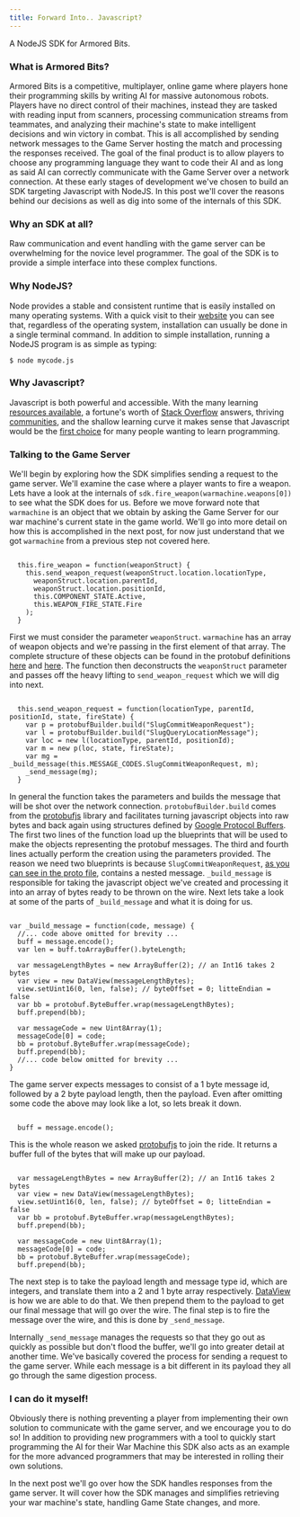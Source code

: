 ```yaml
---
title: Forward Into.. Javascript?
---
```


A NodeJS SDK for Armored Bits.

### What is Armored Bits?

Armored Bits is a competitive, multiplayer, online game where players hone their programming skills by writing AI for massive autonomous robots. Players have no direct control of their machines, instead they are tasked with reading input from scanners, processing communication streams from teammates, and analyzing their machine's state to make intelligent decisions and win victory in combat. This is all accomplished by sending network messages to the Game Server hosting the match and processing the responses received. The goal of the final product is to allow players to choose any programming language they want to code their AI and as long as said AI can correctly communicate with the Game Server over a network connection. At these early stages of development we've chosen to build an SDK targeting Javascript with NodeJS. In this post we'll cover the reasons behind our decisions as well as dig into some of the internals of this SDK. 

### Why an SDK at all?

Raw communication and event handling with the game server can be overwhelming for the novice level programmer. The goal of the SDK is to provide a simple interface into these complex functions.

### Why NodeJS?

Node provides a stable and consistent runtime that is easily installed on many operating systems. With a quick visit to their [website](https://nodejs.org/en/download/package-manager/) you can see that, regardless of the operating system, installation can usually be done in a single terminal command. In addition to simple installation, running a NodeJS program is as simple as typing:

```
$ node mycode.js
```

### Why Javascript?

 Javascript is both powerful and accessible. With the many learning [resources available](https://www.google.com/#q=learn+javascript), a fortune's worth of [Stack Overflow](http://stackoverflow.com/questions/tagged/javascript?sort=votes) answers, thriving [communities](http://irc.lc/freenode/javascript), and the shallow learning curve it makes sense that Javascript would be the [first choice](http://redmonk.com/sogrady/2016/02/19/language-rankings-1-16/) for many people wanting to learn programming.

### Talking to the Game Server

We'll begin by exploring how the SDK simplifies sending a request to the game server. We'll examine the case where a player wants to fire a weapon. Lets have a look at the internals of `sdk.fire_weapon(warmachine.weapons[0])` to see what the SDK does for us. Before we move forward note that `warmachine` is an object that we obtain by asking the Game Server for our war machine's current state in the game world. We'll go into more detail on how this is accomplished in the next post, for now just understand that we got `warmachine` from a previous step not covered here. 

<pre><code class="javascript">
  this.fire_weapon = function(weaponStruct) {
    this.send_weapon_request(weaponStruct.location.locationType,
      weaponStruct.location.parentId,
      weaponStruct.location.positionId,
      this.COMPONENT_STATE.Active,
      this.WEAPON_FIRE_STATE.Fire
    );
  }
</code></pre>

First we must consider the parameter `weaponStruct`. `warmachine` has an array of weapon objects and we're passing in the first element of that array. The complete structure of these objects can be found in the protobuf definitions [here](https://github.com/uncannyworks/armoredbits.protobufs/blob/master/slug.proto#L93) and [here](https://github.com/uncannyworks/armoredbits.protobufs/blob/master/query.proto). The function then deconstructs the `weaponStruct` parameter and passes off the heavy lifting to `send_weapon_request` which we will dig into next.

<pre><code class="javascript">
  this.send_weapon_request = function(locationType, parentId, positionId, state, fireState) {
    var p = protobufBuilder.build("SlugCommitWeaponRequest");
    var l = protobufBuilder.build("SlugQueryLocationMessage");
    var loc = new l(locationType, parentId, positionId);
    var m = new p(loc, state, fireState);
    var mg = _build_message(this.MESSAGE_CODES.SlugCommitWeaponRequest, m);
    _send_message(mg);
  }
</code></pre>

In general the function takes the parameters and builds the message that will be shot over the network connection. `protobufBuilder.build` comes from the [protobufjs](https://www.npmjs.com/package/protobufjs) library and facilitates turning javascript objects into raw bytes and back again using structures defined by [Google Protocol Buffers](https://developers.google.com/protocol-buffers). The first two lines of the function load up the blueprints that will be used to make the objects representing the protobuf messages. The third and fourth lines actually perform the creation using the parameters provided. The reason we need two blueprints is because `SlugCommitWeaponRequest`, [as you can see in the proto file](https://github.com/uncannyworks/armoredbits.protobufs/blob/master/commit.proto#L48), contains a nested message. `_build_message` is responsible for taking the javascript object we've created and processing it into an array of bytes ready to be thrown on the wire. Next lets take a look at some of the parts of `_build_message` and what it is doing for us.

<pre><code class="javascript">
var _build_message = function(code, message) {
  //... code above omitted for brevity ...
  buff = message.encode();
  var len = buff.toArrayBuffer().byteLength;

  var messageLengthBytes = new ArrayBuffer(2); // an Int16 takes 2 bytes
  var view = new DataView(messageLengthBytes);
  view.setUint16(0, len, false); // byteOffset = 0; litteEndian = false
  var bb = protobuf.ByteBuffer.wrap(messageLengthBytes);
  buff.prepend(bb);

  var messageCode = new Uint8Array(1);
  messageCode[0] = code;
  bb = protobuf.ByteBuffer.wrap(messageCode);
  buff.prepend(bb);
  //... code below omitted for brevity ...
}
</code></pre>

The game server expects messages to consist of a 1 byte message id, followed by a 2 byte payload length, then the payload. Even after omitting some code the above may look like a lot, so lets break it down.

<pre><code class="javascript">
  buff = message.encode();
</code></pre>

This is the whole reason we asked [protobufjs](https://www.npmjs.com/package/protobufjs) to join the ride. It returns a buffer full of the bytes that will make up our payload.

<pre><code class="javascript">
  var messageLengthBytes = new ArrayBuffer(2); // an Int16 takes 2 bytes
  var view = new DataView(messageLengthBytes);
  view.setUint16(0, len, false); // byteOffset = 0; litteEndian = false
  var bb = protobuf.ByteBuffer.wrap(messageLengthBytes);
  buff.prepend(bb);
  
  var messageCode = new Uint8Array(1);
  messageCode[0] = code;
  bb = protobuf.ByteBuffer.wrap(messageCode);
  buff.prepend(bb);
</code></pre>

The next step is to take the payload length and message type id, which are integers, and translate them into a 2 and 1 byte array respectively. [DataView](https://developer.mozilla.org/en-US/docs/Web/JavaScript/Reference/Global_Objects/DataView) is how we are able to do that. We then prepend them to the payload to get our final message that will go over the wire. The final step is to fire the message over the wire, and this is done by `_send_message`.

Internally `_send_message` manages the requests so that they go out as quickly as possible but don't flood the buffer, we'll go into greater detail at another time. We've basically covered the process for sending a request to the game server. While each message is a bit different in its payload they all go through the same digestion process.

### I can do it myself!

Obviously there is nothing preventing a player from implementing their own solution to communicate with the game server, and we encourage you to do so! In addition to providing new programmers with a tool to quickly start programming the AI for their War Machine this SDK also acts as an example for the more advanced programmers that may be interested in rolling their own solutions.

In the next post we'll go over how the SDK handles responses from the game server. It will cover how the SDK manages and simplifies retrieving your war machine's state, handling Game State changes, and more. 
